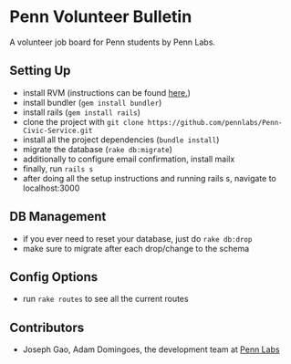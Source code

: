 # Penn Volunteer Bulletin

A volunteer job board for Penn students by Penn Labs.

## Setting Up
- install RVM (instructions can be found [here.](https://rvm.io/rvm/install))
- install bundler (`gem install bundler`)
- install rails (`gem install rails`)
- clone the project with `git clone https://github.com/pennlabs/Penn-Civic-Service.git`
- install all the project dependencies (`bundle install`)
- migrate the database (`rake db:migrate`)
- additionally to configure email confirmation, install mailx
- finally, run `rails s`
- after doing all the setup instructions and running rails s, navigate to localhost:3000

## DB Management
- if you ever need to reset your database, just do `rake db:drop`
- make sure to migrate after each drop/change to the schema

## Config Options
- run `rake routes` to see all the current routes

## Contributors
- Joseph Gao, Adam Domingoes, the development team at [Penn Labs](http://pennlabs.org/#team)
